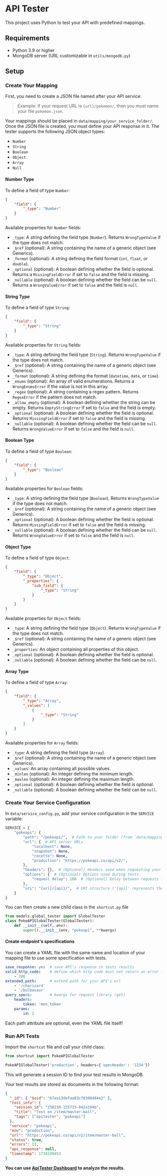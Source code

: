 # API Tester

This project uses Python to test your API with predefined mappings.

## Requirements

- Python 3.9 or higher
- MongoDB server (URL customizable in `utils/mongodb.py`)

## Setup

### Create Your Mapping

First, you need to create a JSON file named after your API service:

> Example: If your request URL is `{url}/pokemon/`, then you must name your file `pokemon.json`.

Your mappings should be placed in `data/mapping/your_service_folder/`.
Once the JSON file is created, you must define your API response in it.
The tester supports the following JSON object types:

- `Number`
- `String`
- `Boolean`
- `Object`
- `Array`
- `Null`

#### Number Type
To define a field of type `Number`:

```json
{
    "field": {
        "_type": "Number"
    }
}
```

Available properties for `Number` fields:

- `_type`: A string defining the field type (`Number`). Returns `WrongTypeValue` if the type does not match.
- `_$ref` (optional): A string containing the name of a generic object (see Generics).
- `_format` (optional): A string defining the field format (`int`, `float`, or `double`).
- `_optional` (optional): A boolean defining whether the field is optional. Returns a `MissingFieldError` if set to `false` and the field is missing.
- `_nullable` (optional): A boolean defining whether the field can be `null`. Returns a `WrongValueError` if set to `false` and the field is `null`.

#### String Type
To define a field of type `String`:

```json
{
    "field": {
        "_type": "String"
    }
}
```

Available properties for `String` fields:

- `_type`: A string defining the field type (`String`). Returns `WrongTypeValue` if the type does not match.
- `_$ref` (optional): A string containing the name of a generic object (see Generics).
- `_format` (optional): A string defining the format (`datetime`, `date`, or `time`).
- `_enums` (optional): An array of valid enumerations. Returns a `WrongEnumsError` if the value is not in this array.
- `_regex` (optional): A string containing a regex pattern. Returns `RegexError` if the pattern does not match.
- `_allow_empty` (optional): A boolean defining whether the string can be empty. Returns `EmptyStringError` if set to `false` and the field is empty.
- `_optional` (optional): A boolean defining whether the field is optional. Returns `MissingFieldError` if set to `false` and the field is missing.
- `_nullable` (optional): A boolean defining whether the field can be `null`. Returns `WrongValueError` if set to `false` and the field is `null`.

#### Boolean Type
To define a field of type `Boolean`:

```json
{
    "field": {
        "_type": "Boolean"
    }
}
```

Available properties for `Boolean` fields:

- `_type`: A string defining the field type (`Boolean`). Returns `WrongTypeValue` if the type does not match.
- `_$ref` (optional): A string containing the name of a generic object (see Generics).
- `_optional` (optional): A boolean defining whether the field is optional. Returns `MissingFieldError` if set to `false` and the field is missing.
- `_nullable` (optional): A boolean defining whether the field can be `null`. Returns `WrongValueError` if set to `false` and the field is `null`.

#### Object Type
To define a field of type `Object`:

```json
{
    "field": {
        "_type": "Object",
        "_properties": {
            "sub_field": {
                "_type": "String"
            }
        }
    }
}
```

Available properties for `Object` fields:

- `_type`: A string defining the field type (`Object`). Returns `WrongTypeValue` if the type does not match.
- `_$ref` (optional): A string containing the name of a generic object (see Generics).
- `_properties`: An object containing all properties of this object.
- `_optional` (optional): A boolean defining whether the field is optional.
- `_nullable` (optional): A boolean defining whether the field can be `null`.

#### Array Type
To define a field of type `Array`:

```json
{
    "field": {
        "_type": "Array",
        "_values": [
            {
                "_type": "String"
            }
        ]
    }
}
```

Available properties for `Array` fields:

- `_type`: A string defining the field type (`Array`).
- `_$ref` (optional): A string containing the name of a generic object (see Generics).
- `_values`: An array containing all possible values.
- `_minlen` (optional): An integer defining the minimum length.
- `_maxlen` (optional): An integer defining the maximum length.
- `_optional` (optional): A boolean defining whether the field is optional.
- `_nullable` (optional): A boolean defining whether the field can be `null`.

### Create Your Service Configuration

In `data/service_config.py`, add your service configuration in the `SERVICE` variable:

```python
SERVICE = {
    "pokeapi": {
        "path": "/pokeapi/",  # Path to your folder (from `data/mapping`)
        "url": {  # API server URLs
            "localhost": None,
            "snapshot": None,
            "recette": None,
            "production": "https://pokeapi.co/api/v2/",
        },
        "headers": {},  # (Optional) Headers used when requesting your API
        "options": {  # (Optional) Options used during tests
            "request_delay": 100  # (Optional) Delay between requests in milliseconds
        },
        "uri": "{url}/{api}/",  # URI structure ('{api}' represents the API name)
    }
}
```

You can then create a new child class in the `shortcut.py` file
```python
from models.global_tester import GlobalTester
class PokeAPIGlobalTester(GlobalTester):
    def __init__(self, env):
        super().__init__(env, "pokeapi", **kwargs)
```

#### Create endpoint's specifications
You can create a YAML file with the same name and location of your mapping file to use some specification with tests.
```yaml
save_response: yes  # save API's response in tests results
valid_http_code:    # define which http code must not return an error (only code 200 will not return an error by default)
    - 200
extended_path:      # extend path for your API's url
    - '/charizard'
    - '/bulbasaur'
query_specs:        # kwargs for request library (get)
    headers:
        token: 'mon_token'
    params:
        id: 2
```
Each path attribute are optional, even the YAML file itself!

### Run API Tests
Import the `shortcut` file and call your child class:

```python
from shortcut import PokeAPIGlobalTester

PokeAPIGlobalTester('production', headers={'specHeader': '1234'})
```

This will generate a session ID to find your test results in MongoDB.

Your test results are stored as documents in the following format:

```json
{
  "_id": { "$oid": "67aa13defaa83cf8308484e2" },
  "test_info": {
    "session_id": "250210-155733-842a194b",
    "title": "Test on /item/master-ball",
    "tags": ["apitester", "pokeapi"]
  },
  "service": "pokeapi",
  "env": "production",
  "url": "https://pokeapi.co/api/v2/item/master-ball",
  "status": true,
  "errors": [],
  "api_response": null,
  "timestamp": 1739199453
}
```

**You can use [ApiTester Dashboard](https://github.com/ASauvage/ApiTester_Dashboard) to analyze the results.**

